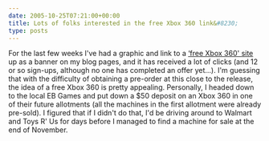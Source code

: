 ```yaml
---
date: 2005-10-25T07:21:00+00:00
title: Lots of folks interested in the free Xbox 360 link&#8230;
type: posts
---
```

For the last few weeks I've had a graphic and link to a [&#8216;free Xbox 360' site](http://xbox360s.freepay.com/?r=23139488) up as a banner on my blog pages, and it has received a lot of clicks (and 12 or so sign-ups, although no one has completed an offer yet...). I'm guessing that with the difficulty of obtaining a pre-order at this close to the release, the idea of a free Xbox 360 is pretty appealing. Personally, I headed down to the local EB Games and put down a $50 deposit on an Xbox 360 in one of their future allotments (all the machines in the first allotment were already pre-sold). I figured that if I didn't do that, I'd be driving around to Walmart and Toys R' Us for days before I managed to find a machine for sale at the end of November.
